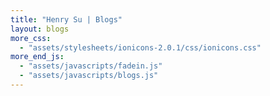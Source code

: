 ```yaml
---
title: "Henry Su | Blogs"
layout: blogs
more_css:
  - "assets/stylesheets/ionicons-2.0.1/css/ionicons.css"
more_end_js:
  - "assets/javascripts/fadein.js"
  - "assets/javascripts/blogs.js"
---
```

